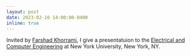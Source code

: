 ```yaml
---
layout: post
date: 2023-02-16 14:00:00-0400
inline: true
---
```


Invited by [Farshad Khorrami](https://engineering.nyu.edu/faculty/farshad-khorrami), I give a presentatuion to the [Electrical and Computer Engineering](https://engineering.nyu.edu/academics/departments/electrical-and-computer-engineering) at New York University, New York, NY.
